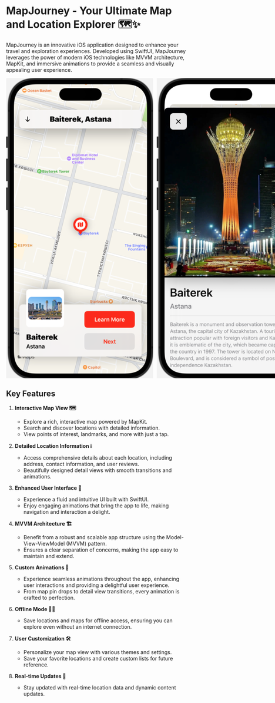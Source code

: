 # MapJourney - Your Ultimate Map and Location Explorer 🗺️✨

MapJourney is an innovative iOS application designed to enhance your travel and exploration experiences. Developed using SwiftUI, MapJourney leverages the power of modern iOS technologies like MVVM architecture, MapKit, and immersive animations to provide a seamless and visually appealing user experience.

<div style="display: flex; flex-direction: row; gap: 10px;">
     <img src="https://github.com/rustembekov/MapJourneySwiftUI/blob/main/MapJourneySwiftUI/Assets.xcassets/Release/release-1.imageset/Baiterek%2C%20Astana.png" width="400">
     <img src="https://github.com/rustembekov/MapJourneySwiftUI/blob/main/MapJourneySwiftUI/Assets.xcassets/Release/release-2.imageset/Baiterek.png" width="400">
   </div>
   
## Key Features

1. **Interactive Map View 🗺️**
   - Explore a rich, interactive map powered by MapKit.
   - Search and discover locations with detailed information.
   - View points of interest, landmarks, and more with just a tap.
   
2. **Detailed Location Information ℹ️**
   - Access comprehensive details about each location, including address, contact information, and user reviews.
   - Beautifully designed detail views with smooth transitions and animations.

3. **Enhanced User Interface 🎨**
   - Experience a fluid and intuitive UI built with SwiftUI.
   - Enjoy engaging animations that bring the app to life, making navigation and interaction a delight.
 
4. **MVVM Architecture 🏗️**
   - Benefit from a robust and scalable app structure using the Model-View-ViewModel (MVVM) pattern.
   - Ensures a clear separation of concerns, making the app easy to maintain and extend.

5. **Custom Animations 🎥**
   - Experience seamless animations throughout the app, enhancing user interactions and providing a delightful user experience.
   - From map pin drops to detail view transitions, every animation is crafted to perfection.

6. **Offline Mode 🚫📶**
   - Save locations and maps for offline access, ensuring you can explore even without an internet connection.

7. **User Customization 🛠️**
   - Personalize your map view with various themes and settings.
   - Save your favorite locations and create custom lists for future reference.

8. **Real-time Updates 🔄**
   - Stay updated with real-time location data and dynamic content updates.
